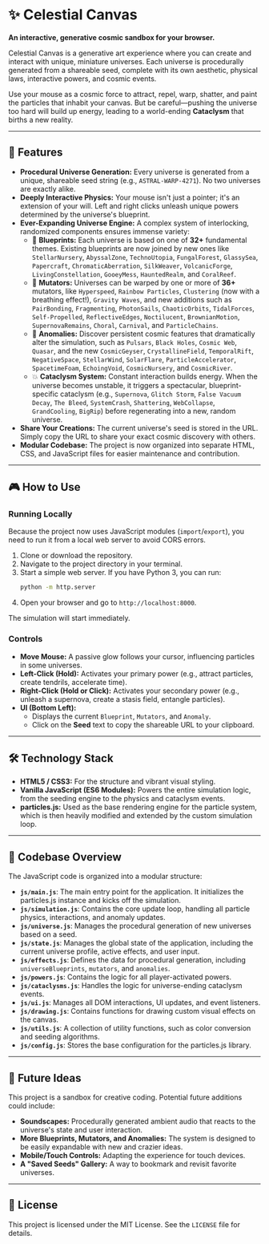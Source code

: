 # ✨ Celestial Canvas

**An interactive, generative cosmic sandbox for your browser.**

Celestial Canvas is a generative art experience where you can create and interact with unique, miniature universes. Each universe is procedurally generated from a shareable seed, complete with its own aesthetic, physical laws, interactive powers, and cosmic events.

Use your mouse as a cosmic force to attract, repel, warp, shatter, and paint the particles that inhabit your canvas. But be careful—pushing the universe too hard will build up energy, leading to a world-ending **Cataclysm** that births a new reality.

---

## 🚀 Features

*   **Procedural Universe Generation:** Every universe is generated from a unique, shareable seed string (e.g., `ASTRAL-WARP-4271`). No two universes are exactly alike.
*   **Deeply Interactive Physics:** Your mouse isn't just a pointer; it's an extension of your will. Left and right clicks unleash unique powers determined by the universe's blueprint.
*   **Ever-Expanding Universe Engine:** A complex system of interlocking, randomized components ensures immense variety:
    *   🌌 **Blueprints:** Each universe is based on one of **32+** fundamental themes. Existing blueprints are now joined by new ones like `StellarNursery`, `AbyssalZone`, `TechnoUtopia`, `FungalForest`, `GlassySea`, `Papercraft`, `ChromaticAberration`, `SilkWeaver`, `VolcanicForge`, `LivingConstellation`, `GooeyMess`, `HauntedRealm`, and `CoralReef`.
    *   🔀 **Mutators:** Universes can be warped by one or more of **36+** mutators, like `Hyperspeed`, `Rainbow Particles`, `Clustering` (now with a breathing effect!), `Gravity Waves`, and new additions such as `PairBonding`, `Fragmenting`, `PhotonSails`, `ChaoticOrbits`, `TidalForces`, `Self-Propelled`, `ReflectiveEdges`, `Noctilucent`, `BrownianMotion`, `SupernovaRemains`, `Choral`, `Carnival`, and `ParticleChains`.
    *   🌠 **Anomalies:** Discover persistent cosmic features that dramatically alter the simulation, such as `Pulsars`, `Black Holes`, `Cosmic Web`, `Quasar`, and the new `CosmicGeyser`, `CrystallineField`, `TemporalRift`, `NegativeSpace`, `StellarWind`, `SolarFlare`, `ParticleAccelerator`, `SpacetimeFoam`, `EchoingVoid`, `CosmicNursery`, and `CosmicRiver`.
    *   💥 **Cataclysm System:** Constant interaction builds energy. When the universe becomes unstable, it triggers a spectacular, blueprint-specific cataclysm (e.g., `Supernova`, `Glitch Storm`, `False Vacuum Decay`, `The Bleed`, `SystemCrash`, `Shattering`, `WebCollapse`, `GrandCooling`, `BigRip`) before regenerating into a new, random universe.
*   **Share Your Creations:** The current universe's seed is stored in the URL. Simply copy the URL to share your exact cosmic discovery with others.
*   **Modular Codebase:** The project is now organized into separate HTML, CSS, and JavaScript files for easier maintenance and contribution.

---

## 🎮 How to Use

### Running Locally
Because the project now uses JavaScript modules (`import`/`export`), you need to run it from a local web server to avoid CORS errors.

1.  Clone or download the repository.
2.  Navigate to the project directory in your terminal.
3.  Start a simple web server. If you have Python 3, you can run:
    ```bash
    python -m http.server
    ```
4.  Open your browser and go to `http://localhost:8000`.

The simulation will start immediately.

### Controls
*   **Move Mouse:** A passive glow follows your cursor, influencing particles in some universes.
*   **Left-Click (Hold):** Activates your primary power (e.g., attract particles, create tendrils, accelerate time).
*   **Right-Click (Hold or Click):** Activates your secondary power (e.g., unleash a supernova, create a stasis field, entangle particles).
*   **UI (Bottom Left):**
    *   Displays the current `Blueprint`, `Mutators`, and `Anomaly`.
    *   Click on the **Seed** text to copy the shareable URL to your clipboard.

---

## 🛠️ Technology Stack

*   **HTML5 / CSS3:** For the structure and vibrant visual styling.
*   **Vanilla JavaScript (ES6 Modules):** Powers the entire simulation logic, from the seeding engine to the physics and cataclysm events.
*   **particles.js:** Used as the base rendering engine for the particle system, which is then heavily modified and extended by the custom simulation loop.

---

## 📂 Codebase Overview

The JavaScript code is organized into a modular structure:

*   **`js/main.js`**: The main entry point for the application. It initializes the particles.js instance and kicks off the simulation.
*   **`js/simulation.js`**: Contains the core update loop, handling all particle physics, interactions, and anomaly updates.
*   **`js/universe.js`**: Manages the procedural generation of new universes based on a seed.
*   **`js/state.js`**: Manages the global state of the application, including the current universe profile, active effects, and user input.
*   **`js/effects.js`**: Defines the data for procedural generation, including `universeBlueprints`, `mutators`, and `anomalies`.
*   **`js/powers.js`**: Contains the logic for all player-activated powers.
*   **`js/cataclysms.js`**: Handles the logic for universe-ending cataclysm events.
*   **`js/ui.js`**: Manages all DOM interactions, UI updates, and event listeners.
*   **`js/drawing.js`**: Contains functions for drawing custom visual effects on the canvas.
*   **`js/utils.js`**: A collection of utility functions, such as color conversion and seeding algorithms.
*   **`js/config.js`**: Stores the base configuration for the particles.js library.

---

## 🔮 Future Ideas

This project is a sandbox for creative coding. Potential future additions could include:

*   **Soundscapes:** Procedurally generated ambient audio that reacts to the universe's state and user interaction.
*   **More Blueprints, Mutators, and Anomalies:** The system is designed to be easily expandable with new and crazier ideas.
*   **Mobile/Touch Controls:** Adapting the experience for touch devices.
*   **A "Saved Seeds" Gallery:** A way to bookmark and revisit favorite universes.

---

## 📄 License

This project is licensed under the MIT License. See the `LICENSE` file for details.
